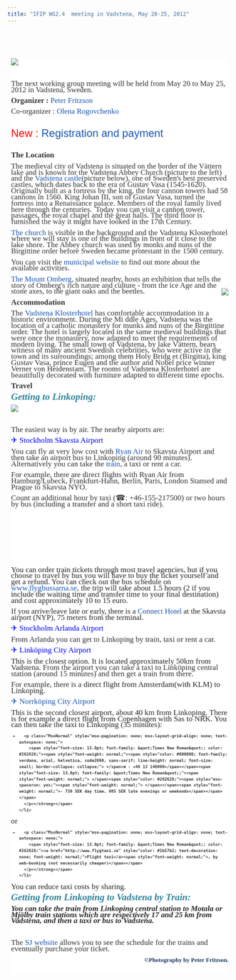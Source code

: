 ```yaml
---
title: "IFIP WG2.4  meeting in Vadstena, May 20-25, 2012"
---
```

 

 

<div style="color: #333333; font-family: Tahoma, Helvetica, Arial, sans-serif; font-size: 76%; background-image: initial; background-attachment: initial; background-origin: initial; background-clip: initial; background-color: #ffffff; line-height: 1.3em; margin: 8px;">
  <p>
    <span style="font-family: 'Times New Roman'; font-size: 17px;"><img src="images/stories/vadstena2.jpg" border="0" align="left" style="border: 0px initial initial;" /></span>
  </p>
  
  <p>
    <span style="font-family: 'Times New Roman'; font-size: large;"><span style="font-size: 17px;"><span style="font-family: Tahoma, Helvetica, Arial, sans-serif; font-size: small;"><span style="font-size: 12px;"><br /></span></span></span></span>
  </p>
  
  <p class="MsoNormal">
    <span style="font-family: 'Courier New'; color: #000000; font-size: small;"><span style="font-size: 13px; line-height: normal;"><br /></span></span>
  </p>
  
  <p class="MsoNormal">
    <span style="font-family: 'Times New Roman'; font-size: 17px; ">The next working group meeting will be held from May 20 to May 25, 2012 in Vadstena, Sweden.</span>
  </p>
  
  <p class="MsoNormal">
    <span style="font-family: 'Times New Roman'; font-size: 17px; "><strong>Organizer :</strong> <a href="http://www.ida.liu.se/~petfr/" style="color: #1b57b1; text-decoration: none; font-weight: normal;">Peter Fritzson</a></span>
  </p>
  
  <p class="MsoNormal">
    <span style="font-family: 'Times New Roman'; font-size: 17px; ">Co-organizer : <a href="http://www.ida.liu.se/department/contact/search.en.shtml?NAME=Olena" style="color: #1b57b1; text-decoration: none; font-weight: normal;">Olena Rogovchenko</a></span>
  </p>
  
  <p class="MsoNormal">
     
  </p>
  
  <p class="MsoNormal">
    <span style="font-size: 18.0pt; color: red;">New : <a href="index.php/workshop/other-meetings/othermeetings/registration" style="color: #1b57b1; text-decoration: none; font-weight: normal;">Registration and payment</a></span>
  </p>
  
  <p class="MsoNormal">
    <span style="font-size: 18.0pt; color: red;"><br /></span>
  </p>
  
  <p>
    <span style="font-family: 'Times New Roman'; font-size: 17px;"><strong>The Location</strong></span>
  </p>
  
  <p class="MsoNormal">
    <span style="font-family: 'Times New Roman'; font-size: large;"><span style="font-size: 17px;"><strong><span style="font-weight: normal; ">The medieval city of Vadstena is situated on the border of the </span></strong></span></span><span style="font-family: 'Times New Roman'; font-size: 17px;">Vättern</span><span style="font-family: 'Times New Roman'; font-size: 17px;"><strong><span style="font-weight: normal; "> lake and is known for the </span></strong></span><span style="font-family: 'Times New Roman'; font-size: 17px;">Vadstena Abbey Church (picture to the left) and </span><span style="font-family: 'Times New Roman'; font-size: 17px;"><strong><span style="font-weight: normal; ">the <a href="http://ostergotland.se/Municipality.aspx?m=45636&a=35296" style="color: #1b57b1; text-decoration: none; font-weight: normal;">Vadstena castle</a>(picture below), one of Sweden's best preserved castles, which dates back to the era of Gustav Vasa (</span></strong></span><span style="font-family: 'Times New Roman'; font-size: 17px;">1545-1620).  Originally built as a fortress by the king, the four cannon towers had 58 cannons in 1560. King Johan III, son of Gustav Vasa, turned the fortress into a Renaissance palace. Members of the royal family lived here through the centuries.  Today you can visit a cannon tower, passages, the royal chapel and the great halls. The third floor is furnished the way it might have looked in the 17th Century.</span>
  </p>
  
  <p class="MsoNormal">
    <span style="font-family: 'Times New Roman'; font-size: 17px;"><span style="font-family: Tahoma, Helvetica, Arial, sans-serif; font-size: 12px;"> </span></span>
  </p>
  
  <p class="MsoNormal">
    <span style="font-size: 13pt; font-family: 'Times New Roman';"><a href="ttp://en.wikipedia.org/wiki/Vadstena_Abbey" style="color: #1b57b1; text-decoration: none; font-weight: normal;">The church</a> is visible in the background and the Vadstena Klosterhotel where we will stay is one of the buildings in front of it close to the lake shore. </span><span style="font-family: 'Times New Roman'; font-size: 17px;">The Abbey church was used by monks and nuns of the Birgittine order before Sweden became protestant in the 1500 century.</span>
  </p>
  
  <p class="MsoNormal">
    <span style="font-family: 'Times New Roman'; font-size: 17px;"><strong><span style="font-weight: normal; ">You can visit the <a href="http://ostergotland.se/Municipality.aspx?m=45636" style="color: #1b57b1; text-decoration: none; font-weight: normal;">municipal website</a> to find out more about the available activities.</span></strong></span>
  </p>
  
  <p class="MsoNormal">
    <span style="font-family: 'Times New Roman'; font-size: 17px;"><strong><span style="font-weight: normal; "><a href="http://www.lansstyrelsen.se/ostergotland/sv/djur-och-natur/friluftsliv/naturum-omberg/other-languages-naturum/Pages/ombergs_naturum_eng.aspx" style="color: #1b57b1; text-decoration: none; font-weight: normal;">The Mount Omberg</a>, situated nearby, hosts an exhibition that tells the story of Omberg's rich nature and culture - from the ice Age and the stone axes, to the giant oaks and the beetles.<img src="images/stories/vadstena3.jpg" border="0" align="right" style="border: 0px initial initial;" /></span></strong></span>
  </p>
  
  <p class="MsoNormal">
    <span style="mso-bidi-font-weight: normal;"><span style="font-size: 13.0pt; font-family: &quot;Times New Roman&quot;;"><strong>Accommodation</strong></span></span>
  </p>
  
  <p class="MsoNormal">
    <span style="font-size: 13.0pt; font-family: &quot;Times New Roman&quot;;"> </span>
  </p>
  
  <p class="MsoNormal">
    <span style="font-size: 13.0pt; font-family: &quot;Times New Roman&quot;;">The <a href="http://www.klosterhotel.se/Default.aspx?module=4&content=130&lang=EN&fwsite=2" style="color: #1b57b1; text-decoration: none; font-weight: normal;">Vadstena Klosterhotel </a>has comfortable accommodation in a historic environment. During the Mi ddle Ages, Vadstena was the location of a catholic monastery for munks and nuns of the Birgittine order. The hotel is largely located in the same medieval buildings that were once the monastery, now adapted to meet the requirements of modern living. The small town of Vadstena, by lake Vättern, bears witness of many ancient Swedish celebrities, who were active in the town and its surroundings; among them Holy Bridg et (Birgitta), king Gustav Vasa, prince Eugen and the author and Nobel price winner Verner von Heidenstam. The rooms of Vadstena Klosterhotel are beautifully decorated with furniture adapted to different time epochs.</span>
  </p>
  
  <p class="MsoNormal">
    <span style="font-size: 13.0pt; font-family: &quot;Times New Roman&quot;;"><strong>Travel</strong></span>
  </p>
  
  <p class="MsoNormal">
    <strong><span style="mso-bidi-font-weight: normal;"><span style="font-size: 13.0pt; font-family: &quot;Times New Roman&quot;;"><span style="font-weight: normal;"> </span></span></span></strong>
  </p>
  
  <p>
    <strong> </strong>
  </p>
  
  <p class="MsoNormal">
    <strong><span style="font-weight: normal;"><strong> </strong></span></strong>
  </p>
  
  <p>
    <strong><strong> </strong></strong>
  </p>
  
  <p class="MsoNormal">
    <strong><strong><strong style="mso-bidi-font-weight: normal;"><em><span style="font-size: 16.0pt; font-family: &quot;Times New Roman&quot;; color: #31849b; mso-themecolor: accent5; mso-themeshade: 191;">Getting to Linkoping:</span></em></strong><strong style="mso-bidi-font-weight: normal;"><span style="font-size: 16.0pt; font-family: Calibri; color: #31849b; mso-themecolor: accent5; mso-themeshade: 191;"> </span></strong></strong></strong>
  </p>
  
  <p>
    <strong><strong><img src="images/stories/vadstena4.jpg" border="0" align="left" style="border: 0px initial initial;" /></strong></strong>
  </p>
  
  <p>
    <strong><br /></strong>
  </p>
  
  <p>
    <strong> </strong>
  </p>
  
  <p>
    <strong><br /></strong>
  </p>
  
  <p>
    <strong> </strong>
  </p>
  
  <p class="MsoNormal">
    <strong><span style="mso-bidi-font-weight: normal;"><span style="font-size: 13.0pt; font-family: &quot;Times New Roman&quot;;"><span style="font-weight: normal;"> </span></span></span></strong>
  </p>
  
  <p>
    <strong> </strong>
  </p>
  
  <p class="MsoNormal">
    <strong><span style="font-size: 13.0pt; font-family: &quot;Times New Roman&quot;;"><span style="font-weight: normal;">The easiest way is by air. The nearby airports are:</span></span></strong>
  </p>
  
  <p class="MsoNormal">
    <strong><span style="font-size: 13.0pt; font-family: &quot;Times New Roman&quot;;"><span style="font-weight: normal;"> </span></span></strong>
  </p>
  
  <p class="MsoNormal" style="mso-pagination: none; tab-stops: 11.0pt 36.0pt; mso-layout-grid-align: none; text-autospace: none;">
    <strong><span style="font-size: 13.0pt; font-family: &quot;Times New Roman&quot;; color: blue;"><a href="http://www.skavsta.se/en/" style="color: #1b57b1; text-decoration: none; font-weight: normal;"><span style="color: blue;">✈ Stockholm Skavsta Airport</span></a><span style="font-weight: normal;"> </span></span></strong>
  </p>
  
  <p class="MsoNormal">
    <strong><span style="font-size: 13.0pt; font-family: &quot;Times New Roman&quot;;"><span style="font-weight: normal;">You can fly at very low cost with </span><a href="http://www.ryanair.com/en" style="color: #1b57b1; text-decoration: none; font-weight: normal;">Ryan Air</a><span style="font-weight: normal;"> to Skavsta Airport and then take an airport bus to Linkoping (around 90 minutes). Alternatively you can take the </span><a href="http://www.sj.se/start/startpage/index.form?l=en" style="color: #1b57b1; text-decoration: none; font-weight: normal;">train</a><span style="font-weight: normal;">, a taxi or rent a car.</span></span></strong>
  </p>
  
  <p class="MsoNormal" style="mso-pagination: none; mso-layout-grid-align: none; text-autospace: none;">
    <strong><span style="font-size: 13.0pt; font-family: &quot;Times New Roman&quot;;"><span style="font-weight: normal;">For example, there are direct flights with Ryan Air from Hamburg/Lubeck, Frankfurt-Hahn, Berlin, Paris, London Stansed and Prague to Skavsta NYO.</span></span></strong>
  </p>
  
  <p class="MsoNormal" style="mso-pagination: none; mso-layout-grid-align: none; text-autospace: none;">
    <strong><span style="font-size: 13.0pt; font-family: &quot;Times New Roman&quot;;"><span style="font-weight: normal;">Count an additional hour by taxi (☎: +46-155-217500) or two hours by bus (including a transfer and a short taxi ride).</span></span></strong>
  </p>
  
  <p>
     
  </p>
  
  <p>
     
  </p>
  
  <p>
     
  </p>
  
  <p>
     
  </p>
  
  <p>
     
  </p>
  
  <p>
    <strong><strong><strong><strong><strong><strong><strong><span style="font-size: 13.0pt; font-family: &quot;Times New Roman&quot;; color: #262626;"><span style="font-weight: normal;">You can order train tickets through most travel agencies, but if you choose to travel by bus you will have to buy the ticket yourself and get a refund. You can check out the bus schedule on </span></span><span style="font-size: 13.0pt; font-family: &quot;Times New Roman&quot;; color: #b76e2a;"><a href="http://www.flygbussarna.se" style="color: #1b57b1; text-decoration: none; font-weight: normal;">www.flygbussarna.se</a></span><span style="font-size: 13.0pt; font-family: &quot;Times New Roman&quot;; color: #262626;"><span style="font-weight: normal;">, the trip will take about 1.5 hours (2 if you include the waiting time and transfer time to your final destination) and cost approximately 10 to 15 euro.</span></span></strong></strong></strong></strong></strong></strong></strong>
  </p>
  
  <p>
    <span style="color: #262626; font-family: 'Times New Roman'; font-size: 17px;"><span style="font-weight: normal;">If you arrive/leave late or early, there is a </span><a href="http://www.booking.com/hotel/se/connect-skavsta.sv.html" style="color: #1b57b1; text-decoration: none; font-weight: normal;">Connect Hotel</a><span style="font-weight: normal;"> at the Skavsta airport (NYP), 75 meters from the terminal.</span></span>
  </p>
  
  <p class="MsoNormal">
    <span style="font-size: 13.0pt; font-family: &quot;Times New Roman&quot;;"><span style="font-weight: normal;"> </span></span>
  </p>
  
  <p class="MsoNormal" style="mso-pagination: none; tab-stops: 11.0pt 36.0pt; mso-layout-grid-align: none; text-autospace: none;">
    <span style="font-size: 13.0pt; font-family: &quot;Times New Roman&quot;; color: blue;"><a href="http://www.arlanda.se/en/" style="color: #1b57b1; text-decoration: none; font-weight: normal;"><span style="color: blue;">✈ Stockholm Arlanda Airport</span></a></span>
  </p>
  
  <p class="MsoNormal">
    <span style="font-size: 13.0pt; font-family: &quot;Times New Roman&quot;;"><span style="font-weight: normal;">From Arlanda you can get to Linkoping by train, taxi or rent a car.</span></span>
  </p>
  
  <p class="MsoNormal">
    <span style="font-size: 13.0pt; font-family: &quot;Times New Roman&quot;;"><span style="font-weight: normal;"> </span></span>
  </p>
  
  <p class="MsoNormal">
    <span style="font-size: 13.0pt; font-family: &quot;Times New Roman&quot;; color: blue;"><a href="http://www.linkopingsflygplats.se/en" style="color: #1b57b1; text-decoration: none; font-weight: normal;"><span style="color: blue;">✈ Linköping City Airport</span></a></span><span style="font-size: 13.0pt; font-family: &quot;Times New Roman&quot;; color: #262626;"><span style="font-weight: normal;"> </span></span>
  </p>
  
  <p class="MsoNormal">
    <span style="font-size: 13.0pt; font-family: &quot;Times New Roman&quot;; color: #262626;"><span style="font-weight: normal;">This is the closest option. It is located approximately 50km from Vadstena. </span></span><span style="font-size: 13.0pt; font-family: &quot;Times New Roman&quot;;"><span style="font-weight: normal;">From the airport you can take a taxi to Linköping central station (around 15 minutes) and then get a train from there.</span></span>
  </p>
  
  <p class="MsoNormal">
    <span style="font-size: 13.0pt; font-family: &quot;Times New Roman&quot;;"><span style="font-weight: normal;"> </span></span>
  </p>
  
  <p class="MsoNormal">
    <span style="font-size: 13.0pt; font-family: &quot;Times New Roman&quot;;"><span style="font-weight: normal;">For example, there is a </span><span style="color: #262626;"><span style="font-weight: normal;">direct flight from Amsterdam(with KLM) to Linkoping.</span></span></span>
  </p>
  
  <p class="MsoNormal">
    <span style="font-size: 13.0pt; font-family: &quot;Times New Roman&quot;;"><span style="font-weight: normal;"> </span></span>
  </p>
  
  <p class="MsoNormal" style="mso-pagination: none; mso-layout-grid-align: none; text-autospace: none;">
    <span style="font-size: 13.0pt; font-family: &quot;Times New Roman&quot;; color: #262626;"><a href="http://www.norrkopingairport.com/en" style="color: #1b57b1; text-decoration: none; font-weight: normal;">✈ Norrköping City Airport</a></span>
  </p>
  
  <p class="MsoNormal" style="mso-pagination: none; mso-layout-grid-align: none; text-autospace: none;">
    <span style="font-size: 13.0pt; font-family: &quot;Times New Roman&quot;; color: #262626;"><span style="font-weight: normal;">This is the second closest airport, about 40 km from Linkoping. </span><span style="mso-spacerun: yes;"><span style="font-weight: normal;"> </span></span><span style="font-weight: normal;">There is for example a direct flight from Copenhagen with Sas to NRK. You can then take the taxi to Linkoping (35 minutes):</span></span>
  </p>
  
  <ul>
    <li>
      <span style="font-weight: normal;"><strong> 
      
      <p class="MsoNormal" style="mso-pagination: none; mso-layout-grid-align: none; text-autospace: none;">
        <span style="font-size: 13.0pt; font-family: &quot;Times New Roman&quot;; color: #262626;"><span style="font-weight: normal;"><span style="color: #000000; font-family: verdana, arial, helvetica, code2000, sans-serif; line-height: normal; font-size: small; border-collapse: collapse;"> </span>☎ : +46 13 146000</span></span><span style="font-size: 13.0pt; font-family: &quot;Times New Roman&quot;;"><span style="font-weight: normal;"> </span><span style="color: #262626;"><span style="mso-spacerun: yes;"><span style="font-weight: normal;"> </span></span><span style="font-weight: normal;">- 730 SEK day time, 905 SEK late evenings or weekends</span></span></span>
      </p></strong></span>
    </li>
  </ul>
  
  <p>
    <span style="font-weight: normal;"><strong> </strong></span>
  </p>
  
  <p class="MsoNormal" style="mso-pagination: none; mso-layout-grid-align: none; text-autospace: none;">
    <strong><span style="font-size: 13.0pt; font-family: &quot;Times New Roman&quot;; color: #262626;"><span style="font-weight: normal;">or</span></span></strong>
  </p>
  
  <p>
    <strong> </strong>
  </p>
  
  <ul>
    <li>
      <span style="font-weight: normal;"><strong> 
      
      <p class="MsoNormal" style="mso-pagination: none; mso-layout-grid-align: none; text-autospace: none;">
        <span style="font-size: 13.0pt; font-family: &quot;Times New Roman&quot;; color: #262626;"><a href="http://www.flygtaxi.se" style="color: #1b57b1; text-decoration: none; font-weight: normal;">Flight taxi</a><span style="font-weight: normal;">, by web-booking (not necessarily cheaper)</span></span>
      </p></strong></span>
    </li>
  </ul>
  
  <p class="MsoNormal" style="mso-pagination: none; mso-layout-grid-align: none; text-autospace: none;">
    <span style="font-size: 13.0pt; font-family: &quot;Times New Roman&quot;; color: #262626;"><span style="font-weight: normal;"> </span></span>
  </p>
  
  <p class="MsoNormal" style="mso-pagination: none; mso-layout-grid-align: none; text-autospace: none;">
    <span style="font-size: 13.0pt; font-family: &quot;Times New Roman&quot;; color: #262626;"><span style="font-weight: normal;">You can reduce taxi costs by sharing.</span></span>
  </p>
  
  <p class="MsoNormal">
    <span style="font-size: 13.0pt; font-family: &quot;Times New Roman&quot;; color: #262626;"><span style="font-weight: normal;"> </span></span>
  </p>
  
  <p class="MsoNormal">
    <span style="font-family: 'Times New Roman'; color: #262626; font-size: large;"><span style="font-size: 17px; font-weight: normal;"><em> </em></span></span>
  </p>
  
  <p class="MsoNormal">
    <em><span style="font-style: normal; font-weight: normal;"><strong> </strong></span></em>
  </p>
  
  <p>
    <em><strong> </strong></em>
  </p>
  
  <p class="MsoNormal" style="display: inline !important;">
    <em><strong><span style="font-size: 13.0pt; font-family: &quot;Times New Roman&quot;; color: #262626;"><span style="font-weight: normal;"> </span></span></strong></em>
  </p>
  
  <p>
    <em><strong> </strong></em>
  </p>
  
  <p class="MsoNormal">
    <em><strong><strong style="mso-bidi-font-weight: normal;"><em><span style="font-size: 16.0pt; font-family: &quot;Times New Roman&quot;; color: #31849b; mso-themecolor: accent5; mso-themeshade: 191;">Getting from Linkoping to Vadstena by Train:</span></em></strong><strong style="mso-bidi-font-weight: normal;"><span style="font-size: 16.0pt; font-family: Calibri; color: #31849b; mso-themecolor: accent5; mso-themeshade: 191;"> </span></strong></strong></em>
  </p>
  
  <p>
    <em><strong><span style="font-size: 13.0pt; font-family: &quot;Times New Roman&quot;;"><span style="font-weight: normal;"><span style="font-style: normal;"><span style="font-weight: normal;"> </span></span></span></span></strong></em>
  </p>
  
  <p class="MsoNormal">
    <em><strong><span style="font-size: 13.0pt; font-family: &quot;Times New Roman&quot;; color: #262626;">You can take the train from Linkoping central station to Motala or Mjölby train stations which are respectively 17 and 25 km from Vadstena, and then a taxi or bus to Vadstena.</span></strong></em>
  </p>
  
  <p>
    <em><strong> </strong></em>
  </p>
  
  <p>
     
  </p>
  
  <p class="MsoNormal" style="mso-pagination: none; tab-stops: 11.0pt 36.0pt; mso-layout-grid-align: none; text-autospace: none;">
    <span style="font-size: 13.0pt; font-family: &quot;Times New Roman&quot;;"><span style="font-weight: normal;">The </span><a href="http://www.sj.se/start/startpage/index.form?l=en" title="Click here to go to the SJ website" style="color: #1b57b1; text-decoration: none; font-weight: normal;">SJ website</a><span style="font-weight: normal;"> allows you to see the schedule for the trains and eventually purchase your ticket.</span></span>
  </p>
  
  <p class="MsoNormal" style="text-align: right; ">
    <span style="font-size: 13.0pt; font-family: &quot;Times New Roman&quot;;"> </span>
  </p>
  
  <p class="MsoNormal" style="text-align: right;">
    <span style="font-size: 10.0pt; font-family: Verdana; mso-bidi-font-family: &quot;Times New Roman&quot;; color: #17365d; mso-themecolor: text2; mso-themeshade: 191;">©Photography by Peter Fritzson.</span>
  </p>
  
  <div>
    <span style="font-size: 10.0pt; font-family: Verdana; mso-bidi-font-family: &quot;Times New Roman&quot;; color: #17365d; mso-themecolor: text2; mso-themeshade: 191;"><br /></span>
  </div>
</div>

 